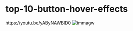# top-10-button-hover-effects
https://youtu.be/yAByNAWBlD0
![immagw](https://user-images.githubusercontent.com/91621437/203604670-cb50df9b-88bd-49fc-8a34-2010a9a0281a.jpg)
